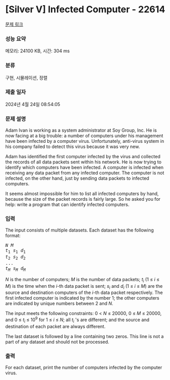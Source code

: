 # [Silver V] Infected Computer - 22614 

[문제 링크](https://www.acmicpc.net/problem/22614) 

### 성능 요약

메모리: 24100 KB, 시간: 304 ms

### 분류

구현, 시뮬레이션, 정렬

### 제출 일자

2024년 4월 24일 08:54:05

### 문제 설명

<p>Adam Ivan is working as a system administrator at Soy Group, Inc. He is now facing at a big trouble: a number of computers under his management have been infected by a computer virus. Unfortunately, anti-virus system in his company failed to detect this virus because it was very new.</p>

<p>Adam has identified the first computer infected by the virus and collected the records of all data packets sent within his network. He is now trying to identify which computers have been infected. A computer is infected when receiving any data packet from any infected computer. The computer is not infected, on the other hand, just by sending data packets to infected computers.</p>

<p>It seems almost impossible for him to list all infected computers by hand, because the size of the packet records is fairly large. So he asked you for help: write a program that can identify infected computers.</p>

### 입력 

 <p>The input consists of multiple datasets. Each dataset has the following format:</p>

<pre><i>N M</i>
<i>t</i><sub>1</sub> <i>s</i><sub>1</sub> <i>d</i><sub>1</sub>
<i>t</i><sub>2</sub> <i>s</i><sub>2</sub> <i>d</i><sub>2</sub>
...
<i>t<sub>M</sub> s<sub>M</sub> d<sub>M</sub></i></pre>

<p><i>N</i> is the number of computers; <i>M</i> is the number of data packets; <i>t<sub>i</sub></i> (1 ≤ <i>i</i> ≤ <i>M</i>) is the time when the <i>i</i>-th data packet is sent; <i>s<sub>i</sub></i> and <i>d<sub>i</sub></i> (1 ≤ <i>i</i> ≤ <i>M</i>) are the source and destination computers of the <i>i</i>-th data packet respectively. The first infected computer is indicated by the number 1; the other computers are indicated by unique numbers between 2 and <i>N</i>.</p>

<p>The input meets the following constraints: 0 < <i>N</i> ≤ 20000, 0 ≤ <i>M</i> ≤ 20000, and 0 ≤ <i>t<sub>i</sub></i> ≤ 10<sup>9</sup> for 1 ≤ <i>i</i> ≤ <i>N</i>; all <i>t<sub>i</sub></i> 's are different; and the source and destination of each packet are always different.</p>

<p>The last dataset is followed by a line containing two zeros. This line is not a part of any dataset and should not be processed.</p>

### 출력 

 <p>For each dataset, print the number of computers infected by the computer virus.</p>

